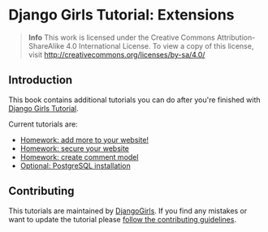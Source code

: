 # Django Girls Tutorial: Extensions

> **Info** This work is licensed under the Creative Commons Attribution-ShareAlike 4.0
International License. To view a copy of this license, visit
http://creativecommons.org/licenses/by-sa/4.0/

## Introduction

This book contains additional tutorials you can do after you're finished with [Django Girls Tutorial](http://tutorial.djangogirls.org/).

Current tutorials are:
- [Homework: add more to your website!](homework/README.html)
- [Homework: secure your website](authentication_authorization/README.html)
- [Homework: create comment model](homework_create_more_models/README.html)
- [Optional: PostgreSQL installation](optional_postgresql_installation/README.html)

## Contributing

This tutorials are maintained by [DjangoGirls](http://djangogirls.org/). If you find any mistakes or want to update the tutorial please [follow the contributing guidelines](https://github.com/DjangoGirls/tutorial/blob/master/CONTRIBUTING.md).
